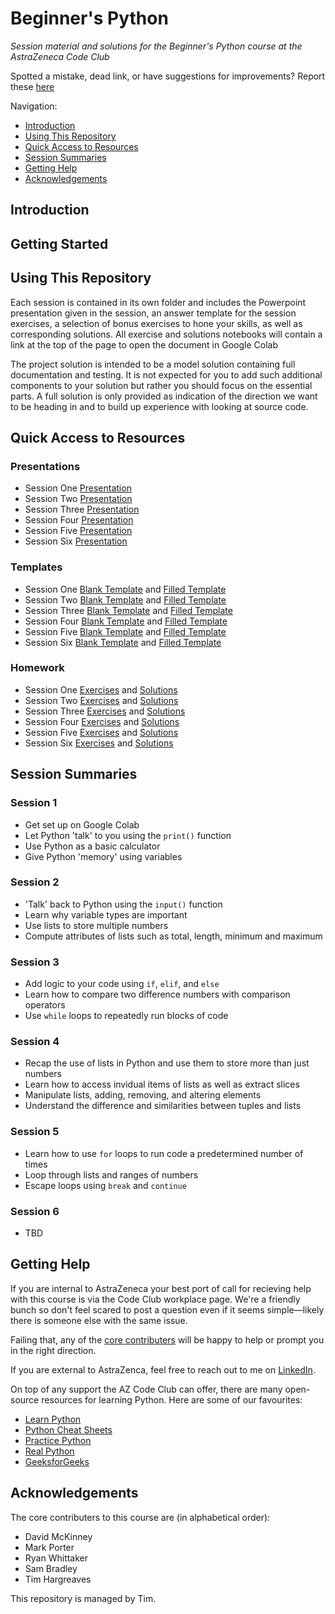 # Beginner's Python

_Session material and solutions for the Beginner's Python course at the AstraZeneca Code Club_

Spotted a mistake, dead link, or have suggestions for improvements? Report these [here](https://github.com/THargreaves/beginners-python/issues/new)

Navigation:

* [Introduction](#introduction)
* [Using This Repository](#using-this-repository)
* [Quick Access to Resources](#quick-access-to-resources)
* [Session Summaries](#session-summaries)
* [Getting Help](#getting-help)
* [Acknowledgements](#acknowledgements)

## Introduction

## Getting Started

## Using This Repository

Each session is contained in its own folder and includes the Powerpoint presentation given in the session, an answer template for the session exercises, a selection of bonus exercises to hone your skills, as well as corresponding solutions. All exercise and solutions notebooks will contain a link at the top of the page to open the document in Google Colab

The project solution is intended to be a model solution containing full documentation and testing. It is not expected for you to add such additional components to your solution but rather you should focus on the essential parts. A full solution is only provided as indication of the direction we want to be heading in and to build up experience with looking at source code.

## Quick Access to Resources

### Presentations

* Session One [Presentation](https://github.com/THargreaves/beginners-python/blob/master/session_one/session_one_presentation.pptx?raw=true)
* Session Two [Presentation](https://github.com/THargreaves/beginners-python/blob/master/session_two/session_two_presentation.pptx?raw=true)
* Session Three [Presentation](https://github.com/THargreaves/beginners-python/blob/master/session_three/session_three_presentation.pptx?raw=true)
* Session Four [Presentation](https://github.com/THargreaves/beginners-python/blob/master/session_four/session_four_presentation.pptx?raw=true)
* Session Five [Presentation](https://github.com/THargreaves/beginners-python/blob/master/session_one/session_five_presentation.pptx?raw=true)
* Session Six [Presentation](https://github.com/THargreaves/beginners-python/blob/master/session_one/session_six_presentation.pptx?raw=true)

### Templates

* Session One [Blank Template](https://github.com/THargreaves/beginners-python/blob/master/session_one/session_one_blank_template.ipynb) and [Filled Template](https://github.com/THargreaves/beginners-python/blob/master/session_one/session_one_filled_template.ipynb)
* Session Two [Blank Template](https://github.com/THargreaves/beginners-python/blob/master/session_two/session_two_blank_template.ipynb) and [Filled Template](https://github.com/THargreaves/beginners-python/blob/master/session_two/session_two_filled_template.ipynb)
* Session Three [Blank Template](https://github.com/THargreaves/beginners-python/blob/master/session_three/session_three_blank_template.ipynb) and [Filled Template](https://github.com/THargreaves/beginners-python/blob/master/session_three/session_three_filled_template.ipynb)
* Session Four [Blank Template](https://github.com/THargreaves/beginners-python/blob/master/session_four/session_four_blank_template.ipynb) and [Filled Template](https://github.com/THargreaves/beginners-python/blob/master/session_four/session_four_filled_template.ipynb)
* Session Five [Blank Template](https://github.com/THargreaves/beginners-python/blob/master/session_five/session_five_blank_template.ipynb) and [Filled Template](https://github.com/THargreaves/beginners-python/blob/master/session_five/session_five_filled_template.ipynb)
* Session Six [Blank Template](https://github.com/THargreaves/beginners-python/blob/master/session_six/session_six_blank_template.ipynb) and [Filled Template](https://github.com/THargreaves/beginners-python/blob/master/session_six/session_six_blank_template.ipynb)

### Homework

* Session One [Exercises](https://github.com/THargreaves/beginners-python/blob/master/session_one/session_one_exercises.ipynb) and [Solutions](https://github.com/THargreaves/beginners-python/blob/master/session_one/session_one_solutions.ipynb)
* Session Two [Exercises](https://github.com/THargreaves/beginners-python/blob/master/session_two/session_two_exercises.ipynb) and [Solutions](https://github.com/THargreaves/beginners-python/blob/master/session_two/session_two_solutions.ipynb)
* Session Three [Exercises](https://github.com/THargreaves/beginners-python/blob/master/session_three/session_three_exercises.ipynb) and [Solutions](https://github.com/THargreaves/beginners-python/blob/master/session_three/session_three_solutions.ipynb)
* Session Four [Exercises](https://github.com/THargreaves/beginners-python/blob/master/session_four/session_four_exercises.ipynb) and [Solutions](https://github.com/THargreaves/beginners-python/blob/master/session_four/session_four_solutions.ipynb)
* Session Five [Exercises](https://github.com/THargreaves/beginners-python/blob/master/session_five/session_five_exercises.ipynb) and [Solutions](https://github.com/THargreaves/beginners-python/blob/master/session_five/session_five_solutions.ipynb)
* Session Six [Exercises](https://github.com/THargreaves/beginners-python/blob/master/session_six/session_six_exercises.ipynb) and [Solutions](https://github.com/THargreaves/beginners-python/blob/master/session_six/session_six_solutions.ipynb)

## Session Summaries

### Session 1

* Get set up on Google Colab
* Let Python 'talk' to you using the `print()` function
* Use Python as a basic calculator
* Give Python 'memory' using variables

### Session 2

* 'Talk' back to Python using the `input()` function
* Learn why variable types are important
* Use lists to store multiple numbers
* Compute attributes of lists such as total, length, minimum and maximum

### Session 3

* Add logic to your code using `if`, `elif`, and `else`
* Learn how to compare two difference numbers with comparison operators
* Use `while` loops to repeatedly run blocks of code

### Session 4

* Recap the use of lists in Python and use them to store more than just numbers
* Learn how to access invidual items of lists as well as extract slices
* Manipulate lists, adding, removing, and altering elements
* Understand the difference and similarities between tuples and lists

### Session 5

* Learn how to use `for` loops to run code a predetermined number of times
* Loop through lists and ranges of numbers
* Escape loops using `break` and `continue`

### Session 6

* TBD

## Getting Help

If you are internal to AstraZeneca your best port of call for recieving help with this course is via the Code Club workplace page. We're a friendly bunch so don't feel scared to post a question even if it seems simple—likely there is someone else with the same issue.

Failing that, any of the [core contributers](#acknowledgements) will be happy to help or prompt you in the right direction.

If you are external to AstraZenca, feel free to reach out to me on [LinkedIn](https://www.linkedin.com/in/tim-hargreaves/).

On top of any support the AZ Code Club can offer, there are many open-source resources for learning Python. Here are some of our favourites:

* [Learn Python](https://www.learnpython.org/)
* [Python Cheat Sheets](https://ehmatthes.github.io/pcc/cheatsheets/README.html)
* [Practice Python](https://www.practicepython.org/)
* [Real Python](https://realpython.com/start-here/)
* [GeeksforGeeks](https://www.geeksforgeeks.org/python-programming-language/)

## Acknowledgements

The core contributers to this course are (in alphabetical order):

* David McKinney
* Mark Porter
* Ryan Whittaker
* Sam Bradley
* Tim Hargreaves

This repository is managed by Tim.

